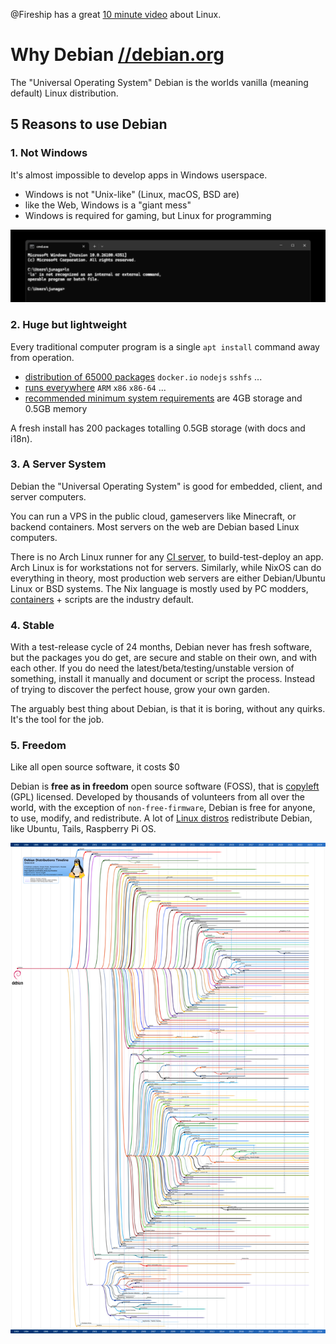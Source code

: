 @Fireship has a great [10 minute video](https://www.youtube.com/watch?v=ShcR4Zfc6Dw) about Linux.

# Why Debian [//debian.org](https://debian.org/)

The "Universal Operating System" Debian is the worlds vanilla (meaning default) Linux distribution.

## 5 Reasons to use Debian

### 1. Not Windows

It's almost impossible to develop apps in Windows userspace.

- Windows is not "Unix-like" (Linux, macOS, BSD are)
- like the Web, Windows is a "giant mess"
- Windows is required for gaming, but Linux for programming

![running `ls` on Windows error](./not-windows.png)

### 2. Huge but lightweight

Every traditional computer program is a single `apt install` command away from operation.

- [distribution of 65000 packages](https://packages.debian.org/stable/) `docker.io` `nodejs` `sshfs` ...
- [runs everywhere](https://www.debian.org/ports/) `ARM` `x86` `x86-64` ...
- [recommended minimum system requirements](https://www.debian.org/releases/stable/amd64/ch03s04.en.html) are 4GB storage and 0.5GB memory

A fresh install has 200 packages totalling 0.5GB storage (with docs and i18n).

### 3. A Server System

Debian the "Universal Operating System" is good for embedded, client, and server computers.

You can run a VPS in the public cloud, gameservers like Minecraft, or backend containers. Most servers on the web are Debian based Linux computers.

There is no Arch Linux runner for any [CI server](https://github.com/ligurio/awesome-ci), to build-test-deploy an app. Arch Linux is for workstations not for servers. Similarly, while NixOS can do everything in theory, most production web servers are either Debian/Ubuntu Linux or BSD systems. The Nix language is mostly used by PC modders, [containers](https://opencontainers.org/) + scripts are the industry default.

### 4. Stable

With a test-release cycle of 24 months, Debian never has fresh software, but the packages you do get, are secure and stable on their own, and with each other. If you do need the latest/beta/testing/unstable version of something, install it manually and document or script the process. Instead of trying to discover the perfect house, grow your own garden.

The arguably best thing about Debian, is that it is boring, without any quirks. It's the tool for the job.

### 5. Freedom

Like all open source software, it costs $0

Debian is **free as in freedom** open source software (FOSS), that is [copyleft](https://en.wikipedia.org/wiki/Copyleft) (GPL) licensed. Developed by thousands of volunteers from all over the world, with the exception of `non-free-firmware`, Debian is free for anyone, to use, modify, and redistribute. A lot of [Linux distros](https://en.wikipedia.org/wiki/List_of_Linux_distributions) redistribute Debian, like Ubuntu, Tails, Raspberry Pi OS.

![hundreds of Debian forks ](./family.png)

